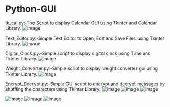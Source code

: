 # Python-GUI

tk_cal.py:-The Script to display Calendar GUI using Tkinter and Calendar Library.
![image](https://user-images.githubusercontent.com/42490741/119562587-219b5600-bdc4-11eb-9d10-313bfc388a29.png)


Text_Editor.py:-Simple Text Editor to Open, Edit and Save Files using Tkinter Library.
![image](https://user-images.githubusercontent.com/42490741/119803098-c456f000-befc-11eb-81e5-0e82d401e314.png)

Digital_Clock.py:-Simple script to display digital clock using Time and Tkinter Library.
![image](https://user-images.githubusercontent.com/42490741/120032887-7b945980-c018-11eb-9867-63f6997b52b1.png)

Weight_Converter.py:-Simple script to display weight converter gui using Tkinter Library.
![image](https://user-images.githubusercontent.com/42490741/120118751-b978b580-c1b1-11eb-941b-9809749ff8e0.png)

Encrypt_Decrypt.py:-Simple GUI script to encrypt and decrypt messages by shuffling the characters using Tkinter Library.
![image](https://user-images.githubusercontent.com/42490741/120384280-94b44780-c343-11eb-8e80-aa5dc7a42403.png) ![image](https://user-images.githubusercontent.com/42490741/120384615-02f90a00-c344-11eb-83e9-a3f29ba46f36.png) ![image](https://user-images.githubusercontent.com/42490741/120384773-3a67b680-c344-11eb-8d23-9804a41d9b48.png)

![image](https://user-images.githubusercontent.com/42490741/120385126-a64a1f00-c344-11eb-84a2-c44dcb0ee00c.png) ![image](https://user-images.githubusercontent.com/42490741/120385815-82d3a400-c345-11eb-9f1f-eb341e026ab3.png) ![image](https://user-images.githubusercontent.com/42490741/120386102-d6de8880-c345-11eb-993a-63954c63cbfc.png)










